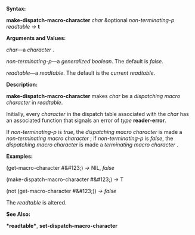  

**Syntax:** 

**make-dispatch-macro-character** *char* &optional *non-terminating-p readtable →* **t** 

**Arguments and Values:** 

*char*—a *character* . 

*non-terminating-p*—a *generalized boolean*. The default is *false*. 

*readtable*—a *readtable*. The default is the *current readtable*. 

**Description:** 

**make-dispatch-macro-character** makes *char* be a *dispatching macro character* in *readtable*. 

Initially, every *character* in the dispatch table associated with the *char* has an associated function that signals an error of *type* **reader-error**. 



 

 

If *non-terminating-p* is *true*, the *dispatching macro character* is made a *non-terminating macro character* ; if *non-terminating-p* is *false*, the *dispatching macro character* is made a *terminating macro character* . 

**Examples:** 

(get-macro-character #\&#123;) *→* NIL, *false* 

(make-dispatch-macro-character #\&#123;) *→* T 

(not (get-macro-character #\&#123;)) *→ false* 

The *readtable* is altered. 

**See Also:** 

**\*readtable\***, **set-dispatch-macro-character** 

